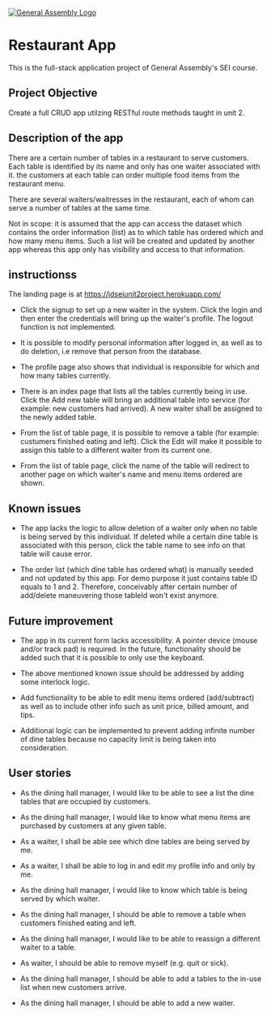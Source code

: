 [![General Assembly Logo](https://camo.githubusercontent.com/1a91b05b8f4d44b5bbfb83abac2b0996d8e26c92/687474703a2f2f692e696d6775722e636f6d2f6b6538555354712e706e67)](https://generalassemb.ly/education/web-development-immersive)

# Restaurant App

This is the full-stack application project of General Assembly's SEI course.

## Project Objective 

Create a full CRUD app utilzing RESTful route methods taught in unit 2.

## Description of the app

There are a certain number of tables in a restaurant to serve customers. Each table is identified by its name and only has one waiter associated with it. the customers at each table can order multiple food items from the restaurant menu.

There are several waiters/waitresses in the restaurant, each of whom can serve a number of tables at the same time. 

Not in scope: it is assumed that the app can access the dataset which contains the order information (list) as to which table has ordered which and how many menu items. Such a list will be created and updated by another app whereas this app only has visibility and access to that information. 


## instructionss

The landing page is at https://jdseiunit2project.herokuapp.com/
  
- Click the signup to set up a new waiter in the system. Click the login and then enter the credentials will bring up the waiter's profile. The logout function is not implemented.
  
- It is possible to modify personal information after logged in, as well as to do deletion, i.e remove that person from the database. 
  
- The profile page also shows that individual is responsible for which and how many tables currently.

- There is an index page that lists all the tables currently being in use. Click the Add new table will bring an additional table into service (for example: new customers had arrived). A new waiter shall be assigned to the newly added table.

- From the list of table page, it is possible to remove a table (for example: custumers finished eating and left). Click the Edit will make it possible to assign this table to a different waiter from its current one.

- From the list of table page, click the name of the table will redirect to another page on which waiter's name and menu items ordered are shown.  

## Known issues

- The app lacks the logic to allow deletion of a waiter only when no table is being served by this individual. If deleted while a certain dine table is associated with this person, click the table name to see info on that table will cause error.

- The order list (which dine table has ordered what) is manually seeded and not updated by this app. For demo purpose it just contains table ID equals to 1 and 2. Therefore, conceivably after certain number of add/delete maneuvering those tableId won't exist anymore. 

## Future improvement

- The app in its current form lacks accessibility. A pointer device (mouse and/or track pad) is required.
  In the future, functionality should be added such that it is possible to only use the keyboard.    

- The above mentioned known issue should be addressed by adding some interlock logic.

- Add functionality to be able to edit menu items ordered (add/subtract) as well as to include other info such as unit price, billed amount, and tips.

- Additional logic can be implemented to prevent adding infinite number of dine tables because no capacity limit is being taken into consideration.


## User stories

- As the dining hall manager, I would like to be able to see a list the dine tables that are occupied by customers.

- As the dining hall manager, I would like to know what menu items are purchased by customers at any given table.

- As a waiter, I shall be able see which dine tables are being served by me.

- As a waiter, I shall be able to log in and edit my profile info and only by me.

- As the dining hall manager, I would like to know which table is being served by which waiter.

- As the dining hall manager, I should be able to remove a table when customers finished eating and left.

- As the dining hall manager, I would like to be able to reassign a different waiter to a table.

- As waiter, I should be able to remove myself (e.g. quit or sick).

- As the dining hall manager, I should be able to add a tables to the in-use list when new customers arrive.

- As the dining hall manager, I should be able to add a new waiter.

